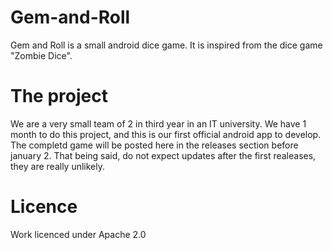 # Gem-and-Roll

Gem and Roll is a small android dice game.
It is inspired from the dice game "Zombie Dice".

# The project

We are a very small team of 2 in third year in an IT university. We have 1 month to do this project, and this is our first official android app to develop.
The completd game will be posted here in the releases section before january 2.
That being said, do not expect updates after the first realeases, they are really unlikely.

# Licence

Work licenced under Apache 2.0

